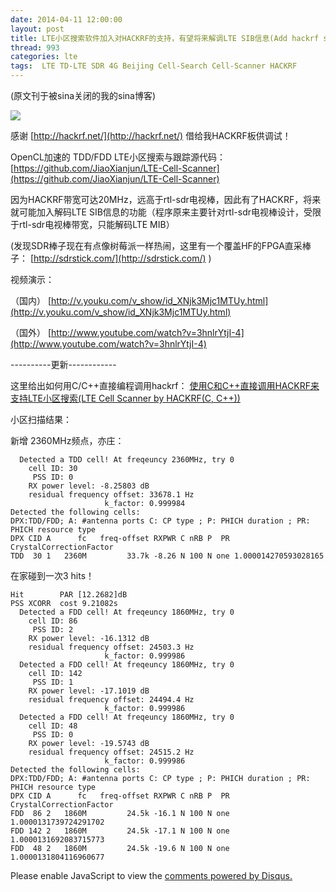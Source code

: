 ```yaml
---
date: 2014-04-11 12:00:00
layout: post
title: LTE小区搜索软件加入对HACKRF的支持，有望将来解调LTE SIB信息(Add hackrf support to LTE Cell Scanner)
thread: 993
categories: lte
tags:  LTE TD-LTE SDR 4G Beijing Cell-Search Cell-Scanner HACKRF
---
```


(原文刊于被sina关闭的我的sina博客)

![](../media/add_hackrf_support_to_lte_cell_scanner.jpg)

感谢 [http://hackrf.net/](http://hackrf.net/) 借给我HACKRF板供调试！

OpenCL加速的 TDD/FDD LTE小区搜索与跟踪源代码：[https://github.com/JiaoXianjun/LTE-Cell-Scanner](https://github.com/JiaoXianjun/LTE-Cell-Scanner)

因为HACKRF带宽可达20MHz，远高于rtl-sdr电视棒，因此有了HACKRF，将来就可能加入解码LTE SIB信息的功能（程序原来主要针对rtl-sdr电视棒设计，受限于rtl-sdr电视棒带宽，只能解码LTE MIB）

(发现SDR棒子现在有点像树莓派一样热闹，这里有一个覆盖HF的FPGA直采棒子： [http://sdrstick.com/](http://sdrstick.com/)  )

视频演示：

（国内） [http://v.youku.com/v_show/id_XNjk3Mjc1MTUy.html](http://v.youku.com/v_show/id_XNjk3Mjc1MTUy.html)

（国外） [http://www.youtube.com/watch?v=3hnlrYtjI-4](http://www.youtube.com/watch?v=3hnlrYtjI-4)

----------更新------------

这里给出如何用C/C++直接编程调用hackrf： [使用C和C++直接调用HACKRF来支持LTE小区搜索(LTE Cell Scanner by HACKRF(C, C++))](http://sdr-x.github.io/%E4%BD%BF%E7%94%A8C%E5%92%8CC++%E7%9B%B4%E6%8E%A5%E8%B0%83%E7%94%A8HACKRF%E6%9D%A5%E6%94%AF%E6%8C%81LTE%E5%B0%8F%E5%8C%BA%E6%90%9C%E7%B4%A2(LTE%20Cell%20Scanner%20by%20HACKRF(C,%20C++))/)

小区扫描结果：

新增 2360MHz频点，亦庄：

      Detected a TDD cell! At freqeuncy 2360MHz, try 0
        cell ID: 30
         PSS ID: 0
        RX power level: -8.25803 dB
        residual frequency offset: 33678.1 Hz
                         k_factor: 0.999984
    Detected the following cells:
    DPX:TDD/FDD; A: #antenna ports C: CP type ; P: PHICH duration ; PR: PHICH resource type
    DPX CID A      fc   freq-offset RXPWR C nRB P  PR CrystalCorrectionFactor
    TDD  30 1   2360M         33.7k -8.26 N 100 N one 1.000014270593028165

在家碰到一次3 hits！

    Hit        PAR [12.2682]dB
    PSS XCORR  cost 9.21082s
      Detected a FDD cell! At freqeuncy 1860MHz, try 0
        cell ID: 86
         PSS ID: 2
        RX power level: -16.1312 dB
        residual frequency offset: 24503.3 Hz
                         k_factor: 0.999986
      Detected a FDD cell! At freqeuncy 1860MHz, try 0
        cell ID: 142
         PSS ID: 1
        RX power level: -17.1019 dB
        residual frequency offset: 24494.4 Hz
                         k_factor: 0.999986
      Detected a FDD cell! At freqeuncy 1860MHz, try 0
        cell ID: 48
         PSS ID: 0
        RX power level: -19.5743 dB
        residual frequency offset: 24515.2 Hz
                         k_factor: 0.999986
    Detected the following cells:
    DPX:TDD/FDD; A: #antenna ports C: CP type ; P: PHICH duration ; PR: PHICH resource type
    DPX CID A      fc   freq-offset RXPWR C nRB P  PR CrystalCorrectionFactor
    FDD  86 2   1860M         24.5k -16.1 N 100 N one 1.0000131739724291702
    FDD 142 2   1860M         24.5k -17.1 N 100 N one 1.0000131692083715773
    FDD  48 2   1860M         24.5k -19.6 N 100 N one 1.0000131804116960677


<div id="disqus_thread"></div>
<script type="text/javascript">
    /* * * CONFIGURATION VARIABLES: EDIT BEFORE PASTING INTO YOUR WEBPAGE * * */
    var disqus_shortname = 'jiaoxianjun'; // required: replace example with your forum shortname

    /* * * DON'T EDIT BELOW THIS LINE * * */
    (function() {
        var dsq = document.createElement('script'); dsq.type = 'text/javascript'; dsq.async = true;
        dsq.src = '//' + disqus_shortname + '.disqus.com/embed.js';
        (document.getElementsByTagName('head')[0] || document.getElementsByTagName('body')[0]).appendChild(dsq);
    })();
</script>
<noscript>Please enable JavaScript to view the <a href="http://disqus.com/?ref_noscript">comments powered by Disqus.</a></noscript>


<!-- Global site tag (gtag.js) - Google Analytics -->
<script async src="https://www.googletagmanager.com/gtag/js?id=G-01GGQ8JZW7"></script>
<script>
  window.dataLayer = window.dataLayer || [];
  function gtag(){dataLayer.push(arguments);}
  gtag('js', new Date());

  gtag('config', 'G-01GGQ8JZW7');
</script>
